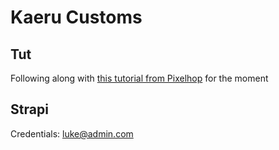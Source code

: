 # Kaeru Customs

## Tut

Following along with [this tutorial from Pixelhop](https://www.pixelhop.io/writing/building-a-jamstack-shop-with-strapi-4-nuxt-3-snipcart-part-1/) for the moment

## Strapi

Credentials: luke@admin.com
